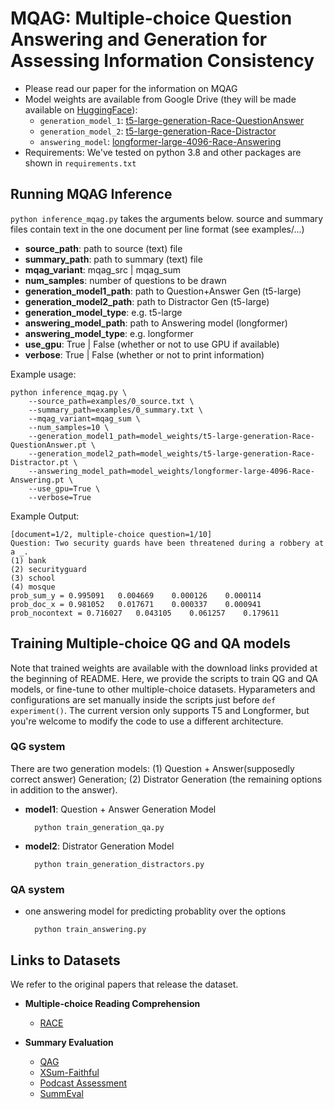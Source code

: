 MQAG: Multiple-choice Question Answering and Generation for Assessing Information Consistency
============================================================

- Please read our paper for the information on MQAG
- Model weights are available from Google Drive (they will be made available on [HuggingFace](https://huggingface.co/models)):
	- ```generation_model_1```: [t5-large-generation-Race-QuestionAnswer](https://drive.google.com/file/d/1FSnwgqSFZ6wcVco78DO_aXj5D0b0LK1e/view?usp=sharing)
	- ```generation_model_2```: [t5-large-generation-Race-Distractor](https://drive.google.com/file/d/1zFcps700Vhjzt8m8jxhq6XRVQUVk95pw/view?usp=sharing)
	- ```answering_model```: [longformer-large-4096-Race-Answering](https://drive.google.com/file/d/1bToo1l6zd934uLhsvLY5Am0dFaKDS-Ph/view?usp=sharing)
- Requirements: We've tested on python 3.8 and other packages are shown in ```requirements.txt```

Running MQAG Inference
------------------------------------------------------------
```python inference_mqag.py``` takes the arguments below. source and summary files contain text in the one document per line format (see examples/...)

- **source\_path**: path to source (text) file
- **summary\_path**: path to summary (text) file
- **mqag\_variant**: mqag_src | mqag_sum
- **num\_samples**: number of questions to be drawn
- **generation\_model1\_path**: path to Question+Answer Gen (t5-large)
- **generation\_model2\_path**: path to Distractor Gen (t5-large)
- **generation\_model\_type**: e.g. t5-large
- **answering\_model\_path**: path to Answering model (longformer)
- **answering\_model\_type**: e.g. longformer
- **use\_gpu**: True | False (whether or not to use GPU if available)
- **verbose**: True | False (whether or not to print information)

Example usage:

	python inference_mqag.py \
	    --source_path=examples/0_source.txt \
	    --summary_path=examples/0_summary.txt \
	    --mqag_variant=mqag_sum \
	    --num_samples=10 \
	    --generation_model1_path=model_weights/t5-large-generation-Race-QuestionAnswer.pt \
	    --generation_model2_path=model_weights/t5-large-generation-Race-Distractor.pt \
	    --answering_model_path=model_weights/longformer-large-4096-Race-Answering.pt \
	    --use_gpu=True \
	    --verbose=True

Example Output:

	[document=1/2, multiple-choice question=1/10]
	Question: Two security guards have been threatened during a robbery at a _.
	(1) bank
	(2) securityguard
	(3) school
	(4) mosque
	prob_sum_y = 0.995091	0.004669	0.000126	0.000114
	prob_doc_x = 0.981052	0.017671	0.000337	0.000941
	prob_nocontext = 0.716027	0.043105	0.061257	0.179611

Training Multiple-choice QG and QA models
------------------------------------------------------------
Note that trained weights are available with the download links provided at the beginning of README. Here, we provide the scripts to train QG and QA models, or fine-tune to other multiple-choice datasets. Hyparameters and configurations are set manually inside the scripts just before ```def experiment()```. The current version only supports T5 and Longformer, but you're welcome to modify the code to use a different architecture.

### QG system
There are two generation models: (1) Question + Answer(supposedly correct answer) Generation; (2) Distrator Generation (the remaining options in addition to the answer).

- **model1**: Question + Answer Generation Model

		python train_generation_qa.py

- **model2**: Distrator Generation Model

		python train_generation_distractors.py

### QA system

- one answering model for predicting probablity over the options

		python train_answering.py


Links to Datasets
------------------------------------------------------------
We refer to the original papers that release the dataset.

- **Multiple-choice Reading Comprehension**
	- [RACE](https://www.cs.cmu.edu/~glai1/data/race/)

- **Summary Evaluation**
	- [QAG](https://github.com/W4ngatang/qags)
	- [XSum-Faithful](https://github.com/google-research-datasets/xsum_hallucination_annotations)
	- [Podcast Assessment](https://github.com/potsawee/podcast_summary_assessment)
	- [SummEval](https://github.com/Yale-LILY/SummEval)

